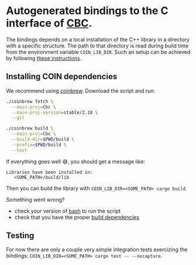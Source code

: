 # Autogenerated bindings to the C interface of [CBC].

The bindings depends on a local installation of the C++ library in a directory
with a specific structure. The path to that directory is read during build time
from the environment variable `COIN_LIB_DIR`. Such an setup can be achieved by
following [these instructions](#installing-COIN-dependencies).

## Installing COIN dependencies

We recommend using [coinbrew]. Download the script and run:
```bash
./coinbrew fetch \
  --main-proj=Cbc \
  --main-proj-version=stable/2.10 \
  --git

./coinbrew build \
  --main-proj=Cbc \
  --build-dir=$PWD/build \
  --prefix=$PWD/build \
  --test
```

If everything goes well :sweat_smile:, you should get a message like:
```
Libraries have been installed in:
   <SOME_PATH>/build/lib
```

Then you can build the library with `COIN_LIB_DIR=<SOME_PATH> cargo build`.

Something went wrong?
- check your version of [bash] to run the script
- check that you have the proper [build dependencies]

## Testing

For now there are only a couple very simple integration tests exercizing the
bindings: `COIN_LIB_DIR=<SOME_PATH> cargo test -- --nocapture`.

[CBC]: https://github.com/coin-or/Cbc
[coinbrew]: https://github.com/coin-or/coinbrew
[build dependencies]: https://github.com/coin-or/COIN-OR-OptimizationSuite#building-from-source
[bash]: https://github.com/coin-or/coinbrew/pull/9
